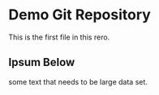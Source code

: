 # Demo Git Repository

This is the first file in this rero.

## Ipsum Below

some text that needs to be large data set.